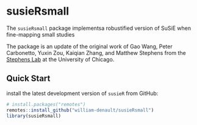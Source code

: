 # susieRsmall
 
The `susieRsmall` package implementsa robustified version of SuSiE when fine-mapping small studies

The package is an update of the original work of   Gao Wang, Peter Carbonetto, Yuxin Zou,
Kaiqian Zhang, and Matthew Stephens from the
[Stephens Lab](https://stephenslab.uchicago.edu) at the University of
Chicago.

 
## Quick Start
  install the latest development version of `susieR`
from GitHub:

```R
# install.packages("remotes")
remotes::install_github("william-denault/susieRsmall")
library(susieRsmall)
```
 
